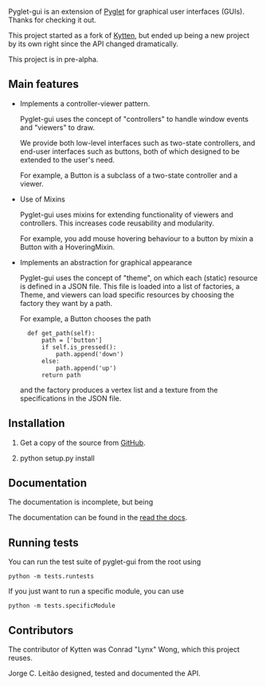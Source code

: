 Pyglet-gui is an extension of [Pyglet](http://www.pyglet.org/) for graphical user interfaces (GUIs).
Thanks for checking it out.

This project started as a fork of [Kytten](https://code.google.com/p/kytten/),
but ended up being a new project by its own right since the API changed dramatically.

This project is in pre-alpha.

Main features
--------------

* Implements a controller-viewer pattern.

    Pyglet-gui uses the concept of "controllers" to handle window events and "viewers" to draw.

    We provide both low-level interfaces such as two-state controllers,
    and end-user interfaces such as buttons, both of which designed to be extended
    to the user's need.

    For example, a Button is a subclass of a two-state controller and a viewer.

* Use of Mixins

    Pyglet-gui uses mixins for extending functionality of viewers and controllers.
    This increases code reusability and modularity.

    For example, you add mouse hovering behaviour to a button by mixin a Button with a HoveringMixin.

* Implements an abstraction for graphical appearance

    Pyglet-gui uses the concept of "theme", on which each (static) resource is defined in a JSON file.
    This file is loaded into a list of factories, a Theme, and viewers can load specific resources
    by choosing the factory they want by a path.

    For example, a Button chooses the path

        def get_path(self):
            path = ['button']
            if self.is_pressed():
                path.append('down')
            else:
                path.append('up')
            return path

    and the factory produces a vertex list and a texture from the specifications in the JSON file.

Installation
--------------

1. Get a copy of the source from [GitHub](https://github.com/jorgecarleitao/pyglet-gui).

2. python setup.py install


Documentation
--------------

The documentation is incomplete, but being

The documentation can be found in the [read the docs](http://pyglet-gui.readthedocs.org/en/latest/index.html).

Running tests
--------------

You can run the test suite of pyglet-gui from the root using

    python -m tests.runtests

If you just want to run a specific module, you can use

    python -m tests.specificModule

Contributors
--------------

The contributor of Kytten was Conrad "Lynx" Wong, which this project reuses.

Jorge C. Leitão designed, tested and documented the API.
